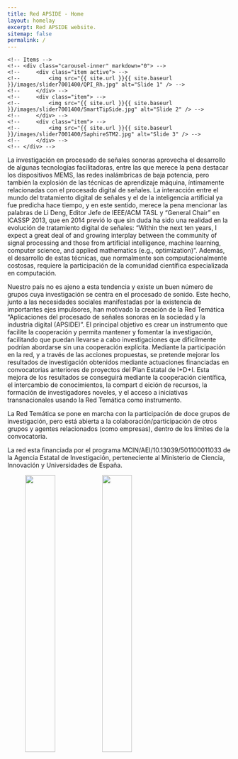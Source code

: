 ```yaml
---
title: Red APSIDE - Home
layout: homelay
excerpt: Red APSIDE website.
sitemap: false
permalink: /
---
```

<div markdown="0" id="carousel" class="carousel slide" data-ride="carousel" data-interval="4000" data-pause="hover" >
    <!-- Menu -->
    <ol class="carousel-indicators">
        <!-- <li data-target="#carousel" data-slide-to="0" class="active"></li> -->
        <!-- <li data-target="#carousel" data-slide-to="1"></li> -->
        <!-- <li data-target="#carousel" data-slide-to="2"></li> -->
    </ol>

    <!-- Items -->
    <!-- <div class="carousel-inner" markdown="0"> -->
    <!--     <div class="item active"> -->
    <!--         <img src="{{ site.url }}{{ site.baseurl }}/images/slider7001400/QPI_Rh.jpg" alt="Slide 1" /> -->
    <!--     </div> -->
    <!--     <div class="item"> -->
    <!--         <img src="{{ site.url }}{{ site.baseurl }}/images/slider7001400/SmartTipSide.jpg" alt="Slide 2" /> -->
    <!--     </div> -->
    <!--     <div class="item"> -->
    <!--         <img src="{{ site.url }}{{ site.baseurl }}/images/slider7001400/SaphireSTM2.jpg" alt="Slide 3" /> -->
    <!--     </div> -->
    <!-- </div> -->
  <!-- <a class="left carousel-control" href="#carousel" role="button" data-slide="prev"> -->
  <!--   <span class="glyphicon glyphicon-chevron-left" aria-hidden="true"></span> -->
  <!--   <span class="sr-only">Previous</span> -->
  <!-- </a> -->
  <!-- <a class="right carousel-control" href="#carousel" role="button" data-slide="next"> -->
  <!--   <span class="glyphicon glyphicon-chevron-right" aria-hidden="true"></span> -->
  <!--   <span class="sr-only">Next</span> -->
  <!-- </a> -->
</div>

La investigación en procesado de señales sonoras aprovecha el desarrollo de
algunas tecnologías facilitadoras, entre las que merece la pena destacar los
dispositivos MEMS, las redes inalámbricas de baja potencia, pero también la
explosión de las técnicas de aprendizaje máquina, íntimamente relacionadas con
el procesado digital de señales. La interacción entre el mundo del tratamiento
digital de señales y el de la inteligencia artificial ya fue predicha hace
tiempo, y en este sentido, merece la pena mencionar las palabras de Li Deng,
Editor Jefe de IEEE/ACM TASL y “General Chair” en ICASSP 2013, que en 2014
previó lo que sin duda ha sido una realidad en la evolución de tratamiento
digital de señales: “Within the next ten years, I expect a great deal of and
growing interplay between the community of signal processing and those from
artificial intelligence, machine learning, computer science, and applied
mathematics (e.g., optimization)”. Además, el desarrollo de estas técnicas, que
normalmente son computacionalmente costosas, requiere la participación de la
comunidad científica especializada en computación.

Nuestro país no es ajeno a esta tendencia y existe un buen número de grupos
cuya investigación se centra en el procesado de sonido. Este hecho, junto a las
necesidades sociales manifestadas por la existencia de importantes ejes
impulsores, han motivado la creación de la Red Temática “Aplicaciones del
procesado de señales sonoras en la sociedad y la industria digital (APSIDE)”.
El principal objetivo es crear un instrumento que facilite la cooperación y
permita mantener y fomentar la investigación, facilitando que puedan llevarse a
cabo investigaciones que difícilmente podrían abordarse sin una cooperación
explícita. Mediante la participación en la red, y a través de las acciones
propuestas, se pretende mejorar los resultados de investigación obtenidos
mediante actuaciones financiadas en convocatorias anteriores de proyectos del
Plan Estatal de I+D+I. Esta mejora de los resultados se conseguirá mediante la
cooperación científica, el intercambio de conocimientos, la compart d eición de
recursos, la formación de investigadores noveles, y el acceso a iniciativas
transnacionales usando la Red Temática como instrumento.

La Red Temática se pone en marcha con la participación de doce grupos de
investigación, pero está abierta a la colaboración/participación de otros
grupos y agentes relacionados (como empresas), dentro de los límites de la
convocatoria.

La red esta financiada por el programa MCIN/AEI/10.13039/501100011033 de la
Agencia Estatal de Investigación, perteneciente al Ministerio de Ciencia,
Innovación y Universidades de España.


<figure class="fourth">
  <img src="{{ site.url }}{{ site.baseurl }}/images/logo_apside.png" style="width:40%;">
  <img src="{{ site.url }}{{ site.baseurl }}/images/logo_ministerio.png" style="width:40%;">
</figure>

